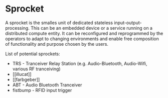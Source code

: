 # Sprocket
A sprocket is the smalles unit of dedicated stateless input-output-processing.
This can be an embedded device or a service running on a distributed compute entity.
It can be reconfigured and reprogrammed by the operators to adapt to changing environments and enable free composition of functionality and purpose chosen by the users.

List of potential sprockets:
- TRS - Tranceiver Relay Station (e.g. Audio-Bluetooth, Audio-Wifi, various RF tranceiving)
- [[illucat]]
- [[farbgeber]]
- ABT - Audio Bluetooth Tranceiver
- fistbump - RFID input trigger
